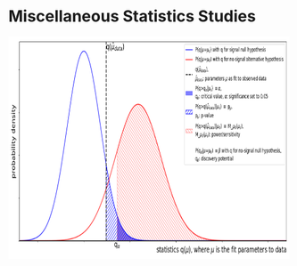 # Miscellaneous Statistics Studies

<img src="https://github.com/SphericalCowww/Stat_studies/blob/main/hypoTestingDef_Display.png" width="800" height="400">
